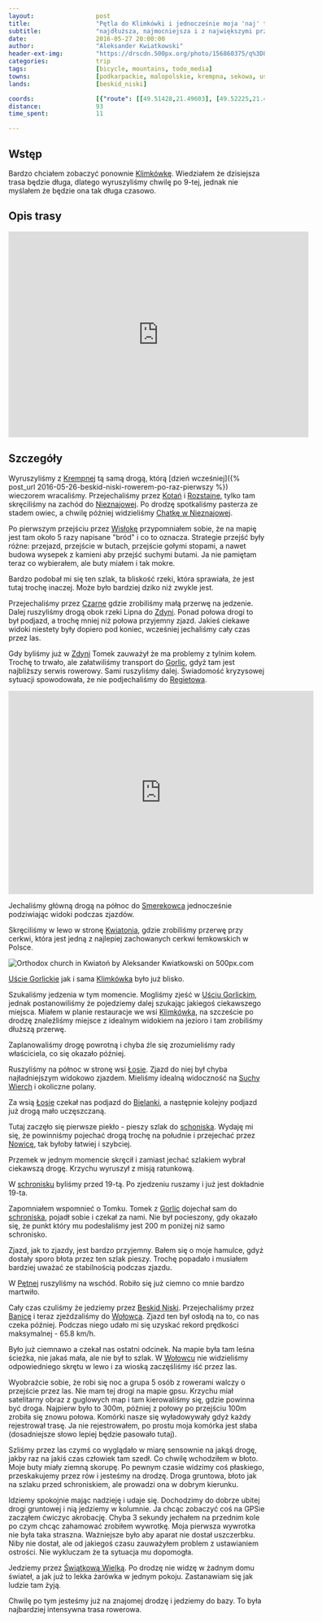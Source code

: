 ```yaml
---
layout:                 post
title:                  "Pętla do Klimkówki i jednocześnie moja 'naj' trasa"
subtitle:               "najdłuższa, najmocniejsza i z największymi przygodami"
date:                   2016-05-27 20:00:00
author:                 "Aleksander Kwiatkowski"
header-ext-img:         "https://drscdn.500px.org/photo/156860375/q%3D80_m%3D2000/2e3504c38a1c181cb5f3477d8a7bc650"
categories:             trip
tags:                   [bicycle, mountains, todo_media]
towns:                  [podkarpackie, malopolskie, krempna, sekowa, uscie_gorlickie, ropa, gorlice]
lands:                  [beskid_niski]

coords:                 [{"route": [[49.51428,21.49603], [49.52225,21.47362], [49.51785,21.44024], [49.50899,21.42573], [49.49271,21.42178], [49.49043,21.39088], [49.48451,21.38651], [49.48284,21.37869], [49.46711,21.37354], [49.47470,21.33286], [49.48552,21.31518], [49.48747,21.30179], [49.48457,21.29570], [49.48775,21.29166], [49.49026,21.29776], [49.48953,21.28574], [49.48418,21.27638], [49.49505,21.26385], [49.51417,21.25501], [49.50609,21.23630], [49.50564,21.22583], [49.51099,21.21725], [49.51283,21.20969], [49.51283,21.20206], [49.50759,21.18540], [49.50107,21.17957], [49.50208,21.17159], [49.52186,21.13837], [49.53167,21.10678], [49.55244,21.07331], [49.55806,21.07374], [49.56352,21.06661], [49.57671,21.06833], [49.57126,21.09048], [49.58645,21.11004], [49.58050,21.11339], [49.57460,21.14103], [49.57471,21.15485], [49.55327,21.21974], [49.54409,21.24257], [49.54526,21.24883], [49.55617,21.25355], [49.56174,21.25021], [49.54865,21.27098], [49.53295,21.30900], [49.53233,21.32745], [49.51668,21.35509], [49.51462,21.36299], [49.52398,21.37457], [49.52894,21.40444], [49.52504,21.43217], [49.52091,21.44187], [49.51774,21.44058]], "type": "bicycle"}]
distance:               93
time_spent:             11

---
```

[chatka-w-nieznajowej]:           http://www.nieznajowa.obozy.pl/

[wiki-klimkowka-jezioro]:         https://pl.wikipedia.org/wiki/Jezioro_Klimkowskie
[wiki-krempna]:                   https://pl.wikipedia.org/wiki/Krempna
[wiki-kotan]:                     https://pl.wikipedia.org/wiki/Kota%C5%84
[wiki-rozstajne]:                 https://pl.wikipedia.org/wiki/Rozstajne
[wiki-nieznajowa]:                https://pl.wikipedia.org/wiki/Nieznajowa
[wiki-wisloka]:                   https://pl.wikipedia.org/wiki/Wis%C5%82oka
[wiki-czarne]:                    https://pl.wikipedia.org/wiki/Czarne_(wojew%C3%B3dztwo_ma%C5%82opolskie)
[wiki-zdynia]:                    https://pl.wikipedia.org/wiki/Zdynia
[wiki-gorlice]:                   https://pl.wikipedia.org/wiki/Gorlice
[wiki-regietow]:                  https://pl.wikipedia.org/wiki/Regiet%C3%B3w
[wiki-smerekowiec]:               https://pl.wikipedia.org/wiki/Smerekowiec
[wiki-kwiaton]:                   https://pl.wikipedia.org/wiki/Kwiato%C5%84
[wiki-uscie-gorlickie]:           https://pl.wikipedia.org/wiki/U%C5%9Bcie_Gorlickie
[wiki-klimkowka]:                 https://pl.wikipedia.org/wiki/Klimk%C3%B3wka_(powiat_gorlicki)
[wiki-losie]:                     https://pl.wikipedia.org/wiki/%C5%81osie_(powiat_gorlicki)
[wiki-suchy-wierch]:              https://pl.wikipedia.org/wiki/Suchy_Wierch_(Pasmo_Magurskie)
[wiki-bielanka]:                  https://pl.wikipedia.org/wiki/Bielanka_(powiat_gorlicki)
[wiki-schronisko]:                https://pl.wikipedia.org/wiki/Schronisko_PTTK_na_Magurze_Ma%C5%82astowskiej
[wiki-nowica]:                    https://pl.wikipedia.org/wiki/Nowica_(wojew%C3%B3dztwo_ma%C5%82opolskie)
[wiki-petna]:                     https://pl.wikipedia.org/wiki/P%C4%99tna
[wiki-beskid-niski]:              https://pl.wikipedia.org/wiki/Beskid_Niski
[wiki-banica]:                    https://pl.wikipedia.org/wiki/Banica_(gmina_S%C4%99kowa)
[wiki-wolowiec]:                  https://pl.wikipedia.org/wiki/Wo%C5%82owiec_(wojew%C3%B3dztwo_ma%C5%82opolskie)
[wiki-swiatkowa-wielka]:          https://pl.wikipedia.org/wiki/%C5%9Awi%C4%85tkowa_Wielka

Wstęp
-----

Bardzo chciałem zobaczyć ponownie [Klimkówkę][wiki-klimkowka-jezioro]. Wiedziałem że dzisiejsza
trasa będzie długa, dlatego wyruszyliśmy chwilę po 9-tej, jednak nie myślałem
że będzie ona tak długa czasowo.

Opis trasy
----------

<iframe height='405' width='590' frameborder='0' allowtransparency='true' scrolling='no' src='https://www.strava.com/activities/592041535/embed/888ffc1861b1763e1a2b2ee5d4af9ff8bb68e6e4'></iframe>

Szczegóły
---------

Wyruszyliśmy z [Krempnej][wiki-krempna] tą samą drogą, którą
[dzień wcześniej]({% post_url 2016-05-26-beskid-niski-rowerem-po-raz-pierwszy %}) wieczorem
wracaliśmy. Przejechaliśmy przez [Kotań][wiki-kotan] i [Rozstajne][wiki-rozstajne],
tylko tam skręciliśmy na zachód do [Nieznajowej][wiki-nieznajowa].
Po drodzę spotkaliśmy pasterza ze stadem owiec, a chwilę później widzieliśmy
[Chatkę w Nieznajowej][chatka-w-nieznajowej].

Po pierwszym przejściu przez [Wisłokę][wiki-wisloka] przypomniałem sobie, że
na mapię jest tam około 5 razy napisane "bród" i co to oznacza.
Strategie przejść były różne:
przejazd, przejście w butach, przejście gołymi stopami, a nawet budowa wysepek
z kamieni aby przejść suchymi butami. Ja nie pamiętam teraz co wybierałem, ale buty
miałem i tak mokre.

Bardzo podobał mi się ten szlak, ta bliskość rzeki, która sprawiała, że jest
tutaj trochę inaczej. Może było bardziej dziko niż zwykle jest.

Przejechaliśmy przez [Czarne][wiki-czarne] gdzie zrobiliśmy małą przerwę
na jedzenie. Dalej ruszyliśmy drogą obok rzeki Lipna do
[Zdyni][wiki-zdynia]. Ponad połowa drogi to był podjazd, a trochę mniej niż połowa
przyjemny zjazd. Jakieś ciekawe widoki niestety były dopiero pod koniec, wcześniej jechaliśmy
cały czas przez las.

Gdy byliśmy już w [Zdyni][wiki-zdynia] Tomek zauważył że ma problemy z
tylnim kołem. Trochę to trwało, ale załatwiliśmy transport do [Gorlic][wiki-gorlice],
gdyż tam jest najbliższy serwis rowerowy. Sami ruszyliśmy dalej. Świadomość
kryzysowej sytuacji spowodowała, że nie podjechaliśmy do [Regietowa][wiki-regietow].

<div class="vimeo"><iframe src='http://player.vimeo.com/video/170867109' width="600" height="400" frameborder="0" webkitAllowFullScreen mozallowfullscreen allowFullScreen> </iframe></div>

Jechaliśmy główną drogą na północ do [Smerekowca][wiki-smerekowiec] jednocześnie
podziwiając widoki podczas zjazdów.

Skręciliśmy w lewo w stronę [Kwiatonia][wiki-kwiaton], gdzie zrobiliśmy przerwę przy
cerkwi, która jest jedną z najlepiej zachowanych cerkwi łemkowskich w Polsce.

<div class='pixels-photo'>
  <p>
    <img src='https://drscdn.500px.org/photo/157540231/m%3D900/20cc482c1af39d72fc452c9459d6c596' alt='Orthodox church in Kwiatoń by Aleksander Kwiatkowski on 500px.com'>
  </p>
  <a href='https://500px.com/photo/157540231/orthodox-church-in-kwiato%C5%84-by-aleksander-kwiatkowski' alt='Orthodox church in Kwiatoń by Aleksander Kwiatkowski on 500px.com'></a>
</div>
<script type='text/javascript' src='https://500px.com/embed.js'></script>

[Uście Gorlickie][wiki-uscie-gorlickie] jak i sama [Klimkówka][wiki-klimkowka-jezioro] było już
blisko.

Szukaliśmy jedzenia w tym momencie. Mogliśmy zjeść w [Uściu Gorlickim][wiki-uscie-gorlickie],
jednak postanowiliśmy że pojedziemy dalej szukając jakiegoś ciekawszego miejsca.
Miałem w planie restauracje we wsi [Klimkówka][wiki-klimkowka], na szczeście
po drodzę znaleźliśmy miejsce z idealnym widokiem na jezioro i tam zrobiliśmy
dłuższą przerwę.

Zaplanowaliśmy drogę powrotną i chyba źle się zrozumieliśmy rady właściciela, co
się okazało później.

Ruszyliśmy na północ w stronę wsi [Łosie][wiki-losie]. Zjazd do niej był chyba
najładniejszym widokowo zjazdem. Mieliśmy idealną widoczność na
[Suchy Wierch][wiki-suchy-wierch] i okoliczne polany.

Za wsią [Łosie][wiki-losie] czekał nas podjazd do [Bielanki][wiki-bielanka], a
następnie kolejny podjazd już drogą mało uczęszczaną.

Tutaj zaczęło się pierwsze piekło - pieszy szlak do [schoniska][wiki-schronisko].
Wydaję mi się, że powinniśmy pojechać drogą trochę na południe i przejechać
przez [Nowicę][wiki-nowica], tak byłoby łatwiej i szybciej.

Przemek w jednym momencie skręcił i zamiast jechać szlakiem wybrał ciekawszą drogę.
Krzychu wyruszył z misją ratunkową.

W [schronisku][wiki-schronisko] byliśmy przed 19-tą. Po zjedzeniu ruszamy i już jest
dokładnie 19-ta.

Zapomniałem wspomnieć o Tomku. Tomek z [Gorlic][wiki-gorlice] dojechał sam do
[schroniska][wiki-schronisko], pojadł sobie i czekał za nami. Nie był pocieszony,
gdy okazało się, że punkt który mu podesłaliśmy jest 200 m poniżej niż
samo schronisko.

Zjazd, jak to zjazdy, jest bardzo przyjemny. Bałem się o moje hamulce, gdyż dostały
sporo błota przez ten szlak pieszy. Trochę popadało i musiałem bardziej uważać
ze stabilnością podczas zjazdu.

W [Pętnej][wiki-petna] ruszyliśmy na wschód. Robiło się już ciemno co mnie bardzo
martwiło.

Cały czas czuliśmy że jedziemy przez [Beskid Niski][wiki-beskid-niski]. Przejechaliśmy
przez [Banicę][wiki-banica] i teraz zjeżdzaliśmy do [Wołowca][wiki-wolowiec].
Zjazd ten był osłodą na to, co nas czeka później. Podczas niego udało mi się
uzyskać rekord prędkości maksymalnej - 65.8 km/h.

Było już ciemnawo a czekał nas ostatni odcinek. Na mapie była tam leśna ścieżka,
nie jakaś mała, ale nie był to szlak. W [Wołowcu][wiki-wolowiec] nie widzieliśmy
odpowiedniego skrętu w lewo i za wioską zaczęśliśmy iść przez las.

Wyobraźcie sobie, że robi się noc a grupa 5 osób z rowerami walczy o przejście
przez las. Nie mam tej drogi na mapie gpsu. Krzychu miał satelitarny obraz
z guglowych map i tam kierowaliśmy się, gdzie powinna być droga. Najpierw było to
300m, później z połowy po przejściu 100m zrobiła się znowu połowa. Komórki
nasze się wyładowywały gdyż każdy rejestrował trasę. Ja nie rejestrowałem, po prostu
moja komórka jest słaba (dosadniejsze słowo lepiej będzie pasowało tutaj).

Szliśmy przez las czymś co wyglądało w miarę sensownie na jakąś drogę, jakby
raz na jakiś czas człowiek tam szedł. Co chwilę wchodziłem w błoto.
Moje buty miały ziemną skorupę. Po pewnym czasie widzimy coś płaskiego, przeskakujemy
przez rów i jesteśmy na drodzę. Droga gruntowa, błoto jak na szlaku przed
schroniskiem, ale prowadzi ona w dobrym kierunku.

Idziemy spokojnie mając nadzieję i udaje się. Dochodzimy do dobrze ubitej
drogi gruntowej i nią jedziemy w kolumnie. Ja chcąc zobaczyć coś na GPSie
zacząłem ćwiczyc akrobację. Chyba 3 sekundy jechałem na przednim kole po czym chcąc
zahamować zrobiłem wywrotkę. Moja pierwsza wywrotka nie była taka straszna.
Ważniejsze było aby aparat nie dostał uszczerbku. Niby nie dostał, ale od
jakiegoś czasu zauważyłem problem z ustawianiem ostrości. Nie wykluczam że ta
sytuacja mu dopomogła.

Jedziemy przez [Świątkową Wielką][wiki-swiatkowa-wielka]. Po drodzę nie widzę
w żadnym domu świateł, a jak już to lekka żarówka w jednym pokoju.
Zastanawiam się jak ludzie tam żyją.

Chwilę po tym jesteśmy już na znajomej drodzę i jedziemy do bazy. To była
najbardziej intensywna trasa rowerowa.
